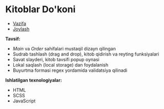 # Kitoblar Do'koni

- [Vazifa](#vazifa)
- [Joylash](#joylash)

**Tavsif:**

- _Main_ va _Order_ sahifalari mustaqil dizayn qilingan
- Sudrab tashlash (drag and drop), kitob qidirish va reyting funksiyalari
- Savat slayderi, kitob tavsifi popup oynasi
- Lokal saqlash (local storage) dan foydalanish
- Buyurtma formasi regex yordamida validatsiya qilinadi

**Ishlatilgan texnologiyalar:**

- HTML
- SCSS
- JavaScript

<a name="vazifa"></a>

<a name="joylash"></a>
